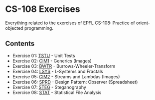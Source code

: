 # CS-108 Exercises

Everything related to the exercises of EPFL CS-108: Practice of orient-objected programming.

## Contents
- Exercise 01: [TSTU](./TSTU/) - Unit Tests
- Exercise 02: [CIM1](./CIM1/) - Generics (Images)
- Exercise 03: [BWTR](./BWTR/) - Burrows-Wheeler-Transform
- Exercise 04: [LSYS](./LSYS/) - L-Systems and Fractals
- Exercise 05: [CIM2](./CIM2/) - Streams and Lambdas (Images)
- Exercise 06: [SPRD](./SPRD/) - Design Pattern: Observer (Spreadsheet)
- Exercise 07: [STEG](./STEG/) - Steganography
- Exercise 08: [STAT](./STAT/) - Statistical File Analysis

